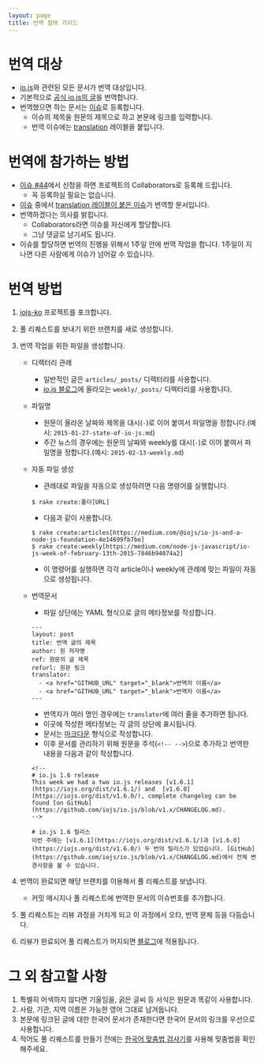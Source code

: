 ```yaml
---
layout: page
title: 번역 참여 가이드
---
```


# 번역 대상
* [io.js](https://iojs.org/)와 관련된 모든 문서가 번역 대상입니다.
* 기본적으로 [공식 io.js의 글](https://medium.com/@iojs)을 번역합니다.
* 번역했으면 하는 문서는 [이슈](https://github.com/iojs/iojs-ko/issues)로 등록합니다.
    * 이슈의 제목을 원문의 제목으로 하고 본문에 링크를 입력합니다.
    * 번역 이슈에는 [translation](https://github.com/iojs/iojs-kr/labels/translation) 레이블을 붙입니다.

# 번역에 참가하는 방법
* [이슈 #44](https://github.com/iojs/iojs-ko/issues/44)에서 신청을 하면 프로젝트의 Collaborators로 등록해 드립니다.
    - 꼭 등록하실 필요는 없습니다.
* [이슈](https://github.com/iojs/iojs-ko/issues) 중에서 [translation 레이블이 붙은 이슈](https://github.com/iojs/iojs-kr/labels/translation)가 번역할 문서입니다.
* 번역하겠다는 의사를 밝힙니다.
    - Collaborators라면 이슈를 자신에게 할당합니다.
    - 그냥 댓글로 남기셔도 됩니다.
* 이슈를 할당하면 번역의 진행을 위해서 1주일 안에 번역 작업을 합니다. 1주일이 지나면 다른 사람에게 이슈가 넘어갈 수 있습니다.

# 번역 방법
1. [iojs-ko](https://github.com/iojs/iojs-ko) 프로젝트를 포크합니다.
1. 풀 리퀘스트를 보내기 위한 브랜치를 새로 생성합니다.
1. 번역 작업을 위한 파일을 생성합니다.
    * 디렉터리 관례
        - 일반적인 글은 `articles/_posts/` 디렉터리를 사용합니다.
        - [io.js 블로그](https://medium.com/@iojs)에 올라오는 `weekly/_posts/` 디렉터리를 사용합니다.
    * 파일명
        - 원문이 올라온 날짜와 제목을 대시(`-`)로 이어 붙여서 파일명을 정합니다.(예시: `2015-01-27-state-of-io-js.md`)
        - 주간 뉴스의 경우에는 원문의 날짜와 weekly를 대시(`-`)로 이어 붙여서 파일명을 정합니다.(예시: `2015-02-13-weekly.md`)
    * 자동 파일 생성
        - 관례대로 파일을 자동으로 생성하려면 다음 명령어를 실행합니다.

        ```
        $ rake create:폴더[URL]
        ```

        - 다음과 같이 사용합니다.

        ```
        $ rake create:articles[https://medium.com/@iojs/io-js-and-a-node-js-foundation-4e14699fb7be]
        $ rake create:weekly[https://medium.com/node-js-javascript/io-js-week-of-february-13th-2015-7846b94074a2]
        ```

        - 이 명령어를 실행하면 각각 article이나 weekly에 관례에 맞는 파일이 자동으로 생성됩니다.
    * 번역문서
        - 파일 상단에는 YAML 형식으로 글의 메타정보를 작성합니다.

        ```
        ---
        layout: post
        title: 번역 글의 제목
        author: 원 저자명
        ref: 원문의 글 제목
        refurl: 원문 링크
        translator:
          - <a href="GITHUB_URL" target="_blank">번역자 이름</a>
          - <a href="GITHUB_URL" target="_blank">번역자 이름</a>
        ---
        ```

        - 번역자가 여러 명인 경우에는 `translator`에 여러 줄을 추가하면 됩니다.
        - 이곳에 작성한 메타정보는 각 글의 상단에 표시됩니다.
        - 문서는 [마크다운](https://help.github.com/articles/github-flavored-markdown/) 형식으로 작성합니다.
        - 이후 문서를 관리하기 위해 원문을 주석(`<!-- -->`)으로 추가하고 번역한 내용을 다음과 같이 작성합니다.

        ```
        <!--
        # io.js 1.6 release
        This week we had a two io.js releases [v1.6.1](https://iojs.org/dist/v1.6.1/) and  [v1.6.0](https://iojs.org/dist/v1.6.0/), complete changelog can be found [on GitHub](https://github.com/iojs/io.js/blob/v1.x/CHANGELOG.md).
        -->

        # io.js 1.6 릴리스
        이번 주에는 [v1.6.1](https://iojs.org/dist/v1.6.1/)과 [v1.6.0](https://iojs.org/dist/v1.6.0/) 두 번의 릴리스가 있었습니다. [GitHub](https://github.com/iojs/io.js/blob/v1.x/CHANGELOG.md)에서 전체 변경사항을 볼 수 있습니다.
        ```

1. 번역이 완료되면 해당 브랜치를 이용해서 풀 리퀘스트를 보냅니다.
    * 커밋 메시지나 풀 리퀘스트에 번역한 문서의 이슈번호를 추가합니다.
1. 풀 리퀘스트는 리뷰 과정을 거치게 되고 이 과정에서 오타, 번역 문체 등을 다듬습니다.
1. 리뷰가 완료되어 풀 리퀘스트가 머지되면 [블로그](http://iojs.github.io/iojs-ko/)에 적용됩니다.

# 그 외 참고할 사항
1. 특별히 어색하지 않다면 기울임꼴, 굵은 글씨 등 서식은 원문과 똑같이 사용합니다.
2. 사람, 기관, 지역 이름은 가능한 영어 그대로 남겨둡니다.
3. 본문에 링크된 글에 대한 한국어 문서가 존재한다면 한국어 문서의 링크를 우선으로 사용합니다.
4. 적어도 풀 리퀘스트를 만들기 전에는 [한국어 맞춤법 검사기](http://speller.cs.pusan.ac.kr/)를 사용해 맞춤법을 확인해주세요.
